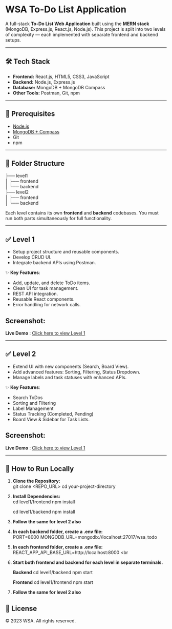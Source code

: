 #  WSA To-Do List Application

A full-stack **To-Do List Web Application** built using the **MERN stack** (MongoDB, Express.js, React.js, Node.js). This project is split into two levels of complexity — each implemented with separate frontend and backend setups.

---

## 🛠️ Tech Stack

- **Frontend:** React.js, HTML5, CSS3, JavaScript
- **Backend:** Node.js, Express.js
- **Database:** MongoDB + MongoDB Compass
- **Other Tools:** Postman, Git, npm

---
## 🧰 Prerequisites

- [Node.js](https://nodejs.org/)
- [MongoDB + Compass](https://www.mongodb.com/products/compass)
- Git
- npm
 ---

## 📁 Folder Structure

├── level1<br>
│ ├── frontend<br>
│ └── backend<br>
├── level2<br>
│ ├── frontend<br>
│ └── backend<br>


Each level contains its own **frontend** and **backend** codebases. You must run both parts simultaneously for full functionality.

---

## ✅ Level 1

- Setup project structure and reusable components.
- Develop CRUD UI.
- Integrate backend APIs using Postman.
  
✨ **Key Features**:

- Add, update, and delete ToDo items.
- Clean UI for task management.
- REST API integration.
- Reusable React components.
- Error handling for network calls.

## Screenshot: 

**Live Demo** : [Click here to view Level 1](https://wsa-quiz-app-level1.netlify.app/)

---

## ✅ Level 2

- Extend UI with new components (Search, Board View).
- Add advanced features: Sorting, Filtering, Status Dropdown.
- Manage labels and task statuses with enhanced APIs.

✨ **Key Features**:

 - Search ToDos
 - Sorting and Filtering
 - Label Management
 - Status Tracking (Completed, Pending)
 - Board View & Sidebar for Task Lists.

## Screenshot: 

**Live Demo** : [Click here to view Level 1](https://wsa-quiz-app-level2.netlify.app/)

---
## 📌 How to Run Locally

1. **Clone the Repository:** <br>
   git clone <REPO_URL>
   cd your-project-directory

2. **Install Dependencies:** <br>
   cd level1/frontend
   npm install

   cd level1/backend
   npm install
   
3. **Follow the same for level 2 also** <br>

4. **In each backend folder, create a .env file:** <br>
   PORT=8000
   MONGODB_URL=mongodb://localhost:27017/wsa_todo
   
6. **In each frontend folder, create a .env file:** <br>
   REACT_APP_API_BASE_URL=http://localhost:8000 <br

7. **Start both frontend and backend for each level in separate terminals.** <br>

   **Backend**
   cd level1/backend
   npm start

   **Frontend**
   cd level1/frontend
   npm start

9. **Follow the same for level 2 also**

## 📄 License
© 2023 WSA. All rights reserved.

